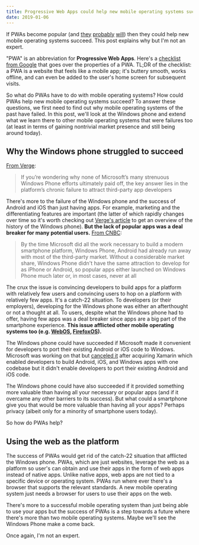 ```yaml
---
title: Progressive Web Apps could help new mobile operating systems succeed
date: 2019-01-06
---
```


If PWAs become popular (and [they](https://medium.com/mobile-lifestyle/will-progressive-web-apps-ever-replace-native-mobile-apps-c05a61c981e4) [probably](https://www.forbes.com/sites/forbestechcouncil/2018/03/09/why-progressive-web-apps-will-replace-native-mobile-apps/) [will](https://www.atrium.co/blog/founders-should-build-website-not-mobile-app/)) then they could help new mobile operating systems succeed. This post explains why but I'm not an expert.

"PWA" is an abbreviation for **Progressive Web Apps**. Here's a [checklist from Google](https://developers.google.com/web/progressive-web-apps/checklist) that goes over the properties of a PWA. TL;DR of the checklist: a PWA is a website that feels like a mobile app; it's buttery smooth, works offline, and can even be added to the user's home screen for subsequent visits.

So what do PWAs have to do with mobile operating systems? How could PWAs help new mobile operating systems succeed? To answer these questions, we first need to find out why mobile operating systems of the past have failed. In this post, we'll look at the Windows phone and extend what we learn there to other mobile operating systems that were failures too (at least in terms of gaining nontrivial market presence and still being around today).

## Why the Windows phone struggled to succeed

[From Verge](https://www.theverge.com/2017/10/10/16452162/windows-phone-history-glorious-failure):

> If you’re wondering why none of Microsoft’s many strenuous Windows Phone efforts ultimately paid off, the key answer lies in the platform’s chronic failure to attract third-party app developers

There's more to the failure of the Windows phone and the success of Android and iOS than just having apps. For example, marketing and the differentiating features are important (the latter of which rapidly changes over time so it's worth checking out [Verge's article](https://www.theverge.com/2017/10/10/16452162/windows-phone-history-glorious-failure) to get an overview of the history of the Windows phone). **But the lack of popular apps was a deal breaker for many potential users.** [From CNBC](https://www.cnbc.com/2018/03/29/why-microsoft-failed-in-phones.html):

> By the time Microsoft did all the work necessary to build a modern smartphone platform, Windows Phone, Android had already run away with most of the third-party market. Without a considerable market share, Windows Phone didn't have the same attraction to develop for as iPhone or Android, so popular apps either launched on Windows Phone much later or, in most cases, never at all

The crux the issue is convincing developers to build apps for a platform with relatively few users and convincing users to hop on a platform with relatively few apps. It's a catch-22 situation. To developers (or their employers), developing for the Windows phone was either an afterthought or not a thought at all. To users, despite what the Windows phone had to offer, having few apps was a deal breaker since apps are a big part of the smartphone experience. **This issue afflicted other mobile operating systems too (e.g. [WebOS](https://www.phonearena.com/news/Gone-but-not-forgotten-a-brief-history-of-failed-smartphone-operating-systems_id90517/page/2), [FirefoxOS](https://www.phonearena.com/news/Gone-but-not-forgotten-a-brief-history-of-failed-smartphone-operating-systems_id90517/page/6)).**

The Windows phone could have succeeded if Microsoft made it convenient for developers to port their existing Android or iOS code to Windows. Microsoft was working on that but [canceled it](https://venturebeat.com/2016/02/25/microsoft-kills-project-astoria-its-tool-for-porting-android-apps-to-windows-10/) after acquiring Xamarin which enabled developers to build Android, iOS, and Windows apps with one codebase but it didn't enable developers to port their existing Android and iOS code.

The Windows phone could have also succeeded if it provided something more valuable than having all your necessary or popular apps (and if it overcame any other barriers to its success). But what could a smartphone give you that would be more valuable than having all your apps? Perhaps privacy (albeit only for a minority of smartphone users today).

So how do PWAs help?

## Using the web as the platform

The success of PWAs would get rid of the catch-22 situation that afflicted the Windows phone. PWAs, which are just websites, leverage the web as a platform so user's can obtain and use their apps in the form of web apps instead of native apps. Unlike native apps, web apps are not tied to a specific device or operating system. PWAs run where ever there's a browser that supports the relevant standards. A new mobile operating system just needs a browser for users to use their apps on the web.

There's more to a successful mobile operating system than just being able to use your apps but the success of PWAs is a step towards a future where there's more than two mobile operating systems. Maybe we'll see the Windows Phone make a come back.

Once again, I'm not an expert.
